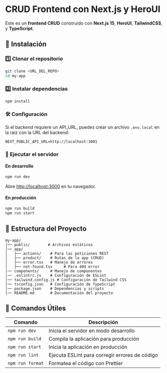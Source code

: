 # CRUD Frontend con Next.js y HeroUI

Este es un **frontend CRUD** construido con **Next.js 15**, **HeroUI**, **TailwindCSS**, y **TypeScript**.

## 🚀 Instalación

### 1️⃣ Clonar el repositorio
```bash
git clone <URL_DEL_REPO>
cd my-app
```

### 2️⃣ Instalar dependencias
```bash
npm install
```

### 🛠️ Configuración
Si el backend requiere un API_URL, puedes crear un archivo `.env.local` en la raíz con la URL del backend:

```env
NEXT_PUBLIC_API_URL=http://localhost:3001
```

### 🚀 Ejecutar el servidor

#### En desarrollo
```bash
npm run dev
```
Abre [http://localhost:3000](http://localhost:3000) en tu navegador.

#### En producción
```bash
npm run build
npm run start
```

## 📂 Estructura del Proyecto
```plaintext
my-app/
│── public/        # Archivos estáticos
│── app/
│   ├── actions/    # Para las peticiones REST
│   ├── product/    # Rutas de la app (CRUD)
│   ├── error.tsx   # Manejo de errores 
│   ├── not-found.tsx     # Para 404 error
|── components/     # Manejo de componentes
│── .eslintrc.js    # Configuración de ESLint
│── tailwind.config.js # Configuración de Tailwind CSS
│── tsconfig.json   # Configuración de TypeScript
│── package.json    # Dependencias y scripts
│── README.md       # Documentación del proyecto
```

## 🔧 Comandos Útiles

| Comando         | Descripción                                    |
|----------------|--------------------------------|
| `npm run dev`  | Inicia el servidor en modo desarrollo |
| `npm run build` | Compila la aplicación para producción |
| `npm run start` | Inicia la aplicación en producción |
| `npm run lint`  | Ejecuta ESLint para corregir errores de código |
| `npm run format` | Formatea el código con Prettier |
